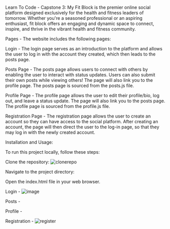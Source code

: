 Learn To Code - Capstone 3: My Fit Block is the premier online social platform designed exclusively for the health and fitness leaders of tomorrow. Whether you're a seasoned professional or an aspiring enthusiast, fit block offers an engaging and dynamic space to connect, inspire, and thrive in the vibrant health and fitness community.

Pages - The website includes the following pages:

Login - The login page serves as an introduction to the platform and allows the user to log in with the account they created, which then leads to the posts page. 

Posts Page - The posts page allows users to connect with others by enabling the user to interact with status updates. Users can also submit their own posts while viewing others! The page will also link you to the profile page. The posts page is sourced from the posts.js file. 

Profile Page - The profile page allows the user to edit their profile/bio, log out, and leave a status update. The page will also link you to the posts page. The profile page is sourced from the profile.js file.

Registration Page - The registration page allows the user to create an account so they can have access to the social platform. After creating an account, the page will then direct the user to the log-in page, so that they may log in with the newly created account.  

Installation and Usage:

To run this project locally, follow these steps:

Clone the repository: 
![clonerepo](https://github.com/ZionDanielson/microbloglite-capstone/assets/130395112/10c33951-b901-44e3-93c4-640be009fbf6)


Navigate to the project directory: 

Open the index.html file in your web browser.

Login - ![image](https://github.com/ZionDanielson/microbloglite-capstone/assets/130395112/337a84cd-2076-4bd4-bea5-ce440a916308)

Posts -

Profile -

Registration - ![register](https://github.com/ZionDanielson/microbloglite-capstone/assets/130395112/d78c2494-07f9-4cdc-bb62-29a57eeeaf9a)

